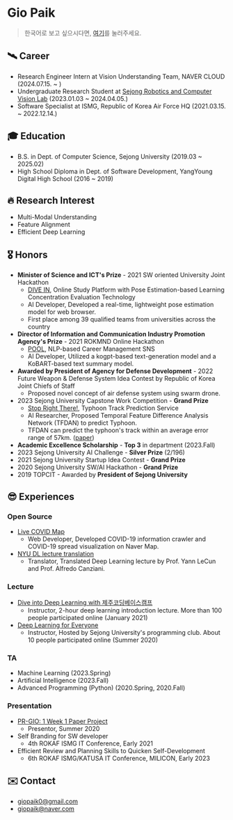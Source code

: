 # Gio Paik
> 한국어로 보고 싶으시다면, [여기](https://github.com/skyil7/skyil7/blob/master/CL_KO.md)를 눌러주세요.

## 🛰 Career
- Research Engineer Intern at Vision Understanding Team, NAVER CLOUD (2024.07.15. ~ )
- Undergraduate Research Student at [Sejong Robotics and Computer Vision Lab](https://www.rcv.sejong.ac.kr/) (2023.01.03 ~ 2024.04.05.)
- Software Specialist at ISMG, Republic of Korea Air Force HQ (2021.03.15. ~ 2022.12.14.)

## 🎓 Education
- B.S. in Dept. of Computer Science, Sejong University (2019.03 ~ 2025.02)
- High School Diploma in Dept. of Software Development, YangYoung Digital High School (2016 ~ 2019)

## 🔥 Research Interest
- Multi-Modal Understanding
- Feature Alignment
- Efficient Deep Learning

## 🎖️ Honors
- **Minister of Science and ICT's Prize** - 2021 SW oriented University Joint Hackathon
  - [DIVE IN](https://github.com/teamDiveIn/INTRO), Online Study Platform with Pose Estimation-based Learning Concentration Evaluation Technology
  - AI Developer, Developed a real-time, lightweight pose estimation model for web browser.
  - First place among 39 qualified teams from universities across the country
- **Director of Information and Communication Industry Promotion Agency's Prize** - 2021 ROKMND Online Hackathon
  - [POOL](https://github.com/skyil7/AI_WEB_POOL_YD), NLP-based Career Management SNS
  - AI Developer, Utilized a kogpt-based text-generation model and a KoBART-based text summary model.
- **Awarded by President of Agency for Defense Development** - 2022 Future Weapon & Defense System Idea Contest by Republic of Korea Joint Chiefs of Staff
  - Proposed novel concept of air defense system using swarm drone.
- 2023 Sejong University Capstone Work Competition - **Grand Prize**
  - [Stop Right There!](https://www.youtube.com/watch?v=XPrFTd9aBik), Typhoon Track Prediction Service
  - AI Researcher, Proposed Temporal Feature Difference Analysis Network (TFDAN) to predict Typhoon.
  - TFDAN can predict the typhoon's track within an average error range of 57km. ([paper](https://github.com/skyil7/skyil7/blob/master/misc/%EC%8B%9C%EA%B0%84%EB%8B%B9%20%ED%8A%B9%EC%84%B1%20%EB%B3%80%ED%99%94%EB%9F%89%20%EB%B6%84%EC%84%9D%20%EC%8B%A0%EA%B2%BD%EB%A7%9D%EC%9D%84%20%ED%86%B5%ED%95%9C%20%ED%83%9C%ED%92%8D%20%EC%98%88%EC%B8%A1%20%EB%AA%A8%EB%8D%B8_20230609.pdf))
- **Academic Excellence Scholarship** - **Top 3** in department (2023.Fall)
- 2023 Sejong University AI Challenge - **Silver Prize** (2/196)
- 2021 Sejong University Startup Idea Contest - **Grand Prize**
- 2020 Sejong University SW/AI Hackathon - **Grand Prize**
- 2019 TOPCIT - Awarded by **President of Sejong University**

## 😎 Experiences
### Open Source
- [Live COVID Map](https://github.com/LiveCoronaDetector/livecod)
  - Web Developer, Developed COVID-19 information crawler and COVID-19 spread visualization on Naver Map.
- [NYU DL lecture translation](https://github.com/Atcold/pytorch-Deep-Learning)
  - Translator, Translated Deep Learning lecture by Prof. Yann LeCun and Prof. Alfredo Canziani.

### Lecture
- [Dive into Deep Learning with 제주코딩베이스캠프](https://paullabkorea.medium.com/%EB%B0%B0%EC%9B%8C%EC%84%9C-%EB%82%A8-%EC%A3%BC%EB%8B%A4-12%EC%9D%BC%EC%9D%98-%EC%97%AC%EC%A0%95-%EB%98%90-%EA%B7%B8-%EB%8B%A4%EC%9D%8C%EC%9D%98-%EC%97%AC%EC%A0%95-f872a4e060e2)
  - Instructor, 2-hour deep learning introduction lecture. More than 100 people participated online (January 2021)
- [Deep Learning for Everyone](https://github.com/sejonginterface/Study_AI)
  - Instructor, Hosted by Sejong University's programming club. About 10 people participated online (Summer 2020)

### TA
- Machine Learning (2023.Spring)
- Artificial Intelligence (2023.Fall)
- Advanced Programming (Python) (2020.Spring, 2020.Fall)

### Presentation
- [PR-GIO: 1 Week 1 Paper Project](https://github.com/skyil7/paperReview)
  - Presentor, Summer 2020
- Self Branding for SW developer
  - 4th ROKAF ISMG IT Conference, Early 2021
-  Efficient Review and Planning Skills to Quicken Self-Development
   - 6th ROKAF ISMG/KATUSA IT Conference, MILICON, Early 2023

## ✉️ Contact
- giopaik0@gmail.com
- giopaik@naver.com
